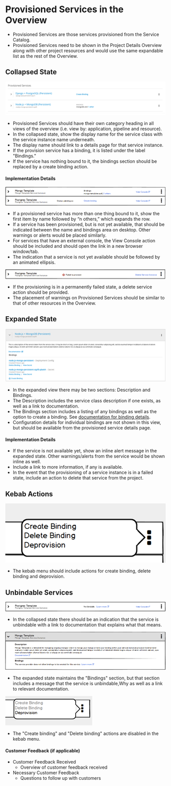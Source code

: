 

# Provisioned Services in the Overview

- Provisioned Services are those services provisioned from the Service Catalog.
- Provisioned Services need to be shown in the Project Details Overview along with other project resources and would use the same expandable list as the rest of the Overview.



## Collapsed State

![template](img/provisioned-service-collapsed.png)
- Provisioned Services should have their own category heading in all views of the overview (i.e. view by: application, pipeline and resource).
- In the collapsed state, show the display name for the service class with the service instance name underneath.
- The display name should link to a details page for that service instance.
- If the provision service has a binding, it is listed under the label "Bindings."
- If the service has nothing bound to it, the bindings section should be replaced by a create binding action.


#### Implementation Details
![template](img/provisioned_service_use_cases.png)
- If a provisioned service has more than one thing bound to it, show the first item by name followed by “n others,” which expands the row.
- If a service has been provisioned, but is not yet available, that should be indicated between the name and bindings area on desktop. Other warnings or alerts would be placed similarly.
- For services that have an external console, the View Console action should be included and should open the link in a new browser window/tab.
- The indication that a service is not yet available should be followed by an animated ellipsis.


![template](img/provisioned_service_fail.png)
- If the provisioning is in a permanently failed state, a delete service action should be provided.
- The placement of warnings on Provisioned Services should be similar to that of other resources in the Overview.


## Expanded State

![template](img/provisioned-service-expanded.png)
- In the expanded view there may be two sections: Description and Bindings.
- The Description includes the service class description if one exists, as well as a link to documentation.
- The Bindings section includes a listing of any bindings as well as the option to create a binding. See [documentation for binding details](http://openshift.github.io/openshift-origin-design/web-console/5-components/binding-details).
- Configuration details for individual bindings are not shown in this view, but should be available from the provisioned service details page.


#### Implementation Details
- If the service is not available yet, show an inline alert message in the expanded state. Other warnings/alerts from the service would be shown inline as well.
- Include a link to more information, if any is available.
- In the event that the provisioning of a service instance is in a failed state, include an action to delete that service from the project.

## Kebab Actions

![template](img/provisioned_service_kebab.png)
- The kebab menu should include actions for create binding, delete binding and deprovision.

## Unbindable Services

![template](img/unbindable_collapsed.png)
- In the collapsed state there should be an indication that the service is unbindable with a link to documentation that explains what that means.

![template](img/unbindable_epxanded.png)
- The expanded state maintains the "Bindings" section, but that section includes a message that the service is unbindable,Why as well as a link to relevant documentation.

![template](img/unbindable_kebab.png)
- The "Create binding" and "Delete binding" actions are disabled in the kebab menu.



#### Customer Feedback (if applicable)
- Customer Feedback Received
	- Overview of customer feedback received
- Necessary Customer Feedback
	- Questions to follow up with customers
